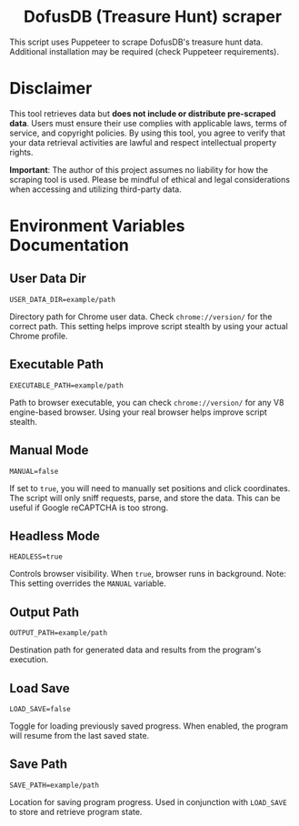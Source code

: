<h1 align="center">DofusDB (Treasure Hunt) scraper</h1>

This script uses Puppeteer to scrape DofusDB's treasure hunt data. Additional installation may be required (check Puppeteer requirements).

# Disclaimer

This tool retrieves data but **does not include or distribute pre-scraped data**. Users must ensure their use complies
with applicable laws, terms of service, and copyright policies. By using this tool, you agree to verify that your data
retrieval activities are lawful and respect intellectual property rights.

**Important**: The author of this project assumes no liability for how the scraping tool is used. Please be mindful of
ethical and legal considerations when accessing and utilizing third-party data.

# Environment Variables Documentation

## User Data Dir

```
USER_DATA_DIR=example/path
```

Directory path for Chrome user data. Check `chrome://version/` for the correct path. This setting helps improve script
stealth by using your actual Chrome profile.

## Executable Path

```
EXECUTABLE_PATH=example/path
```

Path to browser executable, you can check `chrome://version/` for any V8 engine-based browser. Using your real browser
helps improve script stealth.

## Manual Mode

```
MANUAL=false
```

If set to `true`, you will need to manually set positions and click coordinates. The script will only sniff requests,
parse, and store the data. This can be useful if Google reCAPTCHA is too strong.

## Headless Mode

```
HEADLESS=true
```

Controls browser visibility. When `true`, browser runs in background. Note: This setting overrides the `MANUAL`
variable.

## Output Path

```
OUTPUT_PATH=example/path
```

Destination path for generated data and results from the program's execution.

## Load Save

```
LOAD_SAVE=false
```

Toggle for loading previously saved progress. When enabled, the program will resume from the last saved state.

## Save Path

```
SAVE_PATH=example/path
```

Location for saving program progress. Used in conjunction with `LOAD_SAVE` to store and retrieve program state.
